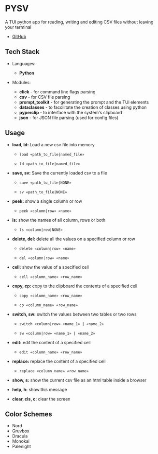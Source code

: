 # PYSV
A TUI python app for reading, writing and editing CSV files without leaving your terminal

* [GitHub](https://github.com/Force4760/pysv)

## Tech Stack
* Languages:
    * **Python**

* Modules:
    * **click** - for command line flags parsing
    * **csv** - for CSV file parsing
    * **prompt_toolkit** - for generating the prompt and the TUI elements
    * **dataclasses** - to faccilitate the creation of classes using python
    * **pyperclip** - to interface with the system's clipboard
    * **json** - for JSON file parsing (used for config files)

## Usage
* **load, ld:** Load a new csv file into memory

    * `load «path_to_file|named_file»`

    * `ld «path_to_file|named_file»`

* **save, sv:** Save the currently loaded csv to a file

    * `save «path_to_file|NONE»`

    * `sv «path_to_file|NONE»`

* **peek:** show a single column or row

    * `peek «column|row» «name»`

* **ls:** show the names of all column, rows or both

    * `ls «column|row|NONE»`

* **delete, del:** delete all the values on a specified column or row

    * `delete «column|row» «name»`

    * `del «column|row» «name»`

* **cell:** show the value of a specified cell

    * `cell «column_name» «row_name»`

* **copy, cp:** copy to the clipboard the contents of a specified cell

    * `copy «column_name» «row_name»`

    * `cp «column_name» «row_name»`

* **switch, sw:** switch the values between two tables or two rows

    * `switch «column|row» «name_1» | «name_2»`

    * `sw «column|row» «name_1» | «name_2»`

* **edit:** edit the content of a specified cell

    * `edit «column_name» «row_name»`

* **replace:** replace the content of a specified cell

    * `replace «column_name» «row_name»`

* **show, s:** show the current csv file as an html table inside a browser

* **help, h:** show this message

* **clear, cls, c:** clear the screen

## Color Schemes
* Nord
* Gruvbox
* Dracula
* Monokai
* Palenight